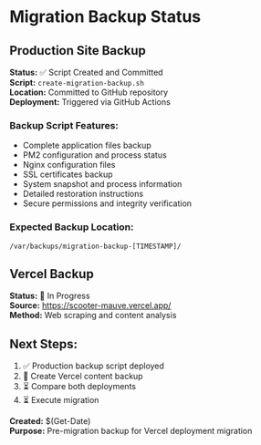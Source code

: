# Migration Backup Status

## Production Site Backup
**Status:** ✅ Script Created and Committed  
**Script:** `create-migration-backup.sh`  
**Location:** Committed to GitHub repository  
**Deployment:** Triggered via GitHub Actions  

### Backup Script Features:
- Complete application files backup
- PM2 configuration and process status
- Nginx configuration files
- SSL certificates backup
- System snapshot and process information
- Detailed restoration instructions
- Secure permissions and integrity verification

### Expected Backup Location:
`/var/backups/migration-backup-[TIMESTAMP]/`

## Vercel Backup
**Status:** 🔄 In Progress  
**Source:** https://scooter-mauve.vercel.app/  
**Method:** Web scraping and content analysis  

## Next Steps:
1. ✅ Production backup script deployed
2. 🔄 Create Vercel content backup
3. ⏳ Compare both deployments
4. ⏳ Execute migration

**Created:** $(Get-Date)  
**Purpose:** Pre-migration backup for Vercel deployment migration
